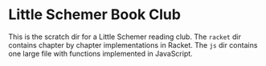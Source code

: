 # Little Schemer Book Club

This is the scratch dir for a Little Schemer reading club. The ```racket``` dir
contains chapter by chapter implementations in Racket. The ```js``` dir contains
one large file with functions implemented in JavaScript.
